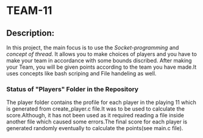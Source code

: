 # **TEAM-11**

## **Description:**

In this project, the main focus is to use the *Socket-programming* and *concept of thread*. It allows you to make choices of players and you have to make your team in accordance with some bounds discribed.
After making your Team, you will be given points according to the team you have made.It uses concepts like bash scriping and File handeling as well.

### **Status of "Players" Folder in the Repository**

The player folder contains the profile for each player in the playing 11 which is generated from create_player.c file.It was to be used to calculate the score.Although, it has not been used as it required reading a file inside another file which caused some errors.The final score for each player is generated randomly eventually to calculate the points(see main.c file). 